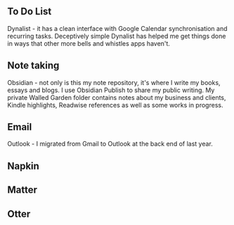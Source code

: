 ## To Do List

Dynalist - it has a clean interface with Google Calendar synchronisation and recurring tasks. Deceptively simple Dynalist has helped me get things done in ways that other more bells and whistles apps haven't.

## Note taking

Obsidian - not only is this my note repository, it's where I write my books, essays and blogs. I use Obsidian Publish to share my public writing. My private Walled Garden folder contains notes about my business and clients, Kindle highlights, Readwise references as well as some works in progress.

## Email

Outlook - I migrated from Gmail to Outlook at the back end of last year. 

## Napkin

## Matter

## Otter